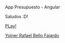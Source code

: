 App Presupuesto - Angular

Saludos :D! 

[PLay!](https://presupuestoappyoinercoding.netlify.app/)

[Yoiner Rafael Bello Fajardo](https://www.linkedin.com/in/yoinerbello/)
